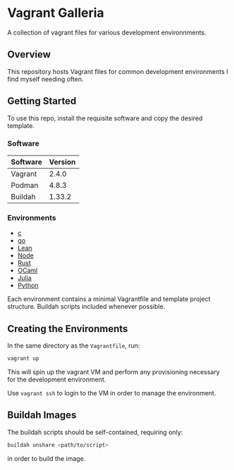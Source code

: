 # Vagrant Galleria

A collection of vagrant files for various development environnments.

## Overview

This repository hosts Vagrant files for common development environments I find
myself needing often.

## Getting Started

To use this repo, install the requisite software and copy the desired template.

### Software

|Software|Version|
|--------|-------|
|Vagrant |2.4.0  |
|Podman  |4.8.3  |
|Buildah |1.33.2 |

### Environments

- [c](./c)
- [go](./go)
- [Lean](./lean)
- [Node](./node)
- [Rust](./rust)
- [OCaml](./ocaml)
- [Julia](./julia)
- [Python](./python)

Each environment contains a minimal Vagrantfile and template project structure.
Buildah scripts included whenever possible.

## Creating the Environments

In the same directory as the `Vagrantfile`, run:

```bash
vagrant up
```

This will spin up the vagrant VM and perform any provisioning necessary for the
development environment.

Use `vagrant ssh` to login to the VM in order to manage the environment.

## Buildah Images

The buildah scripts should be self-contained, requiring only:

```bash
buildah unshare <path/to/script>
```

in order to build the image.
